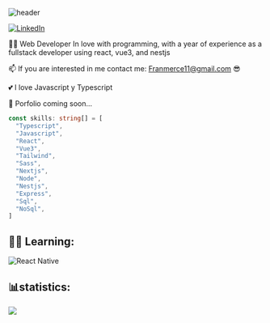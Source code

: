 
![header](https://capsule-render.vercel.app/api?type=Waving&color=timeGradient&height=200&section=header&text=Hi👋,%20I'm%20Francisco%20Merce&fontSize=50)

[![LinkedIn](https://img.shields.io/badge/LinkedIn-%230077B5.svg?logo=linkedin&logoColor=white)](https://www.linkedin.com/in/francisco-merce/)


👨‍🦱 Web Developer In love with programming, with a year of experience as a fullstack developer using react, vue3, and nestjs

📫 If you are interested in me contact me: Franmerce11@gmail.com 😎

💕 I love Javascript y Typescript

🚀 Porfolio coming soon...



```typescript
const skills: string[] = [
  "Typescript",
  "Javascript",
  "React",
  "Vue3",
  "Tailwind",
  "Sass",
  "Nextjs",
  "Node",
  "Nestjs",
  "Express",
  "Sql",
  "NoSql",
]
```

## 👨‍🎓 Learning:
![React Native](https://img.shields.io/badge/react_native-%2320232a.svg?style=flat-square&logo=react&logoColor=%2361DAFB)

## 📊statistics:

![](https://github-readme-stats.vercel.app/api/top-langs/?username=Fran-merce&theme=radical&hide_border=true&include_all_commits=false&count_private=false&layout=compact)






